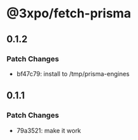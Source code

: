 # @3xpo/fetch-prisma

## 0.1.2

### Patch Changes

- bf47c79: install to /tmp/prisma-engines

## 0.1.1

### Patch Changes

- 79a3521: make it work
